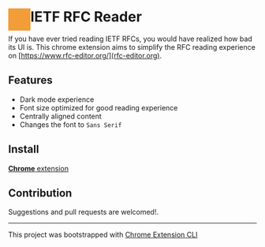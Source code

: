 # <img src="public/icons/icon_48x48.png" width="45" align="left"> IETF RFC Reader

If you have ever tried reading IETF RFCs, you would have realized how bad its UI is.
This chrome extension aims to simplify the RFC reading experience on [https://www.rfc-editor.org/](rfc-editor.org).

## Features

- Dark mode experience
- Font size optimized for good reading experience
- Centrally aligned content
- Changes the font to `Sans Serif`

## Install

[**Chrome** extension]() <!-- TODO: Add chrome extension link inside parenthesis -->

## Contribution

Suggestions and pull requests are welcomed!.

---

This project was bootstrapped with [Chrome Extension CLI](https://github.com/dutiyesh/chrome-extension-cli)

